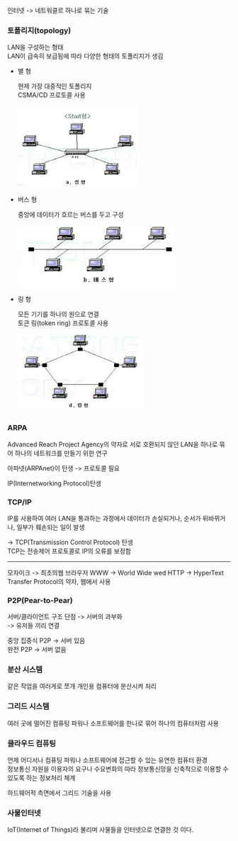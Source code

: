 인터넷 -> 네트워클르 하나로 묶는 기술

### 토폴리지(topology)
LAN을 구성하는 형태 <br>
LAN이 급속히 보급됨에 따라 다양한 형태의 토폴리지가 생김
- 별 형
    
    현제 가장 대중적인 토폴리지 <br>
    CSMA/CD 프로토콜 사용

    ![Alt text](image.png)

- 버스 형

    중앙에 데이터가 흐르는 버스를 두고 구성

    ![](image-1.png)

- 링 형

    모든 기기를 하나의 원으로 연결<br>
    토큰 링(token ring) 프로토콜 사용

    ![Alt text](image-2.png)

### ARPA
Advanced Reach Project Agency의 약자로 서로 호환되지 않던 LAN을 하나로 묶어 하나의 네트워크를 만들기 위한 연구

아파넷(ARPAnet)이 탄생 -> 프로토콜 필요

IP(Internetworking Protocol)탄생

### TCP/IP
IP를 사용하여 여러 LAN을 통과하는 과정에서 데이터가 손실되거나, 순서가 뒤바뀌거나, 일부가 훼손되는 일이 발생

-> TCP(Transmission Control Protocol) 탄생<br>
TCP는 전송제어 프로토콜로 IP의 오류를 보정함

---
모자이크 -> 최초의웹 브라우저
WWW -> World Wide wed
HTTP -> HyperText Transfer Protocol의 약자, 웹에서 사용

### P2P(Pear-to-Pear)
서버/클라이언트 구조 단점 -> 서버의 과부화<br>
-> 유저들 끼리 연결

중앙 집중식 P2P -> 서버 있음<br>
완전 P2P -> 서버 없음

### 분산 시스템
같은 작업을 여러게로 쪼개 개인용 컴퓨터에 분산시켜 처리

### 그리드 시스템
여러 곳에 떨어진 컴퓨팅 파워나 소프트웨어를 한나로 묶어 하나의 컴퓨터처럼 사용

### 클라우드 컴퓨팅
언제 어디서나 컴퓨팅 파워나 소프트웨어에 접근할 수 있는 유연한 컴퓨터 환경<br>
정보통신 자원을 이용자의 요구나 수요변화의 따라 정보통신망을 신축적으로 이용할 수 있도록 하는 정보처리 체계

하드웨어적 측면에서 그리드 기술을 사용

### 사물인터넷
IoT(Internet of Things)라 불리며 사물들을 인터넷으로 연결한 것 이다.